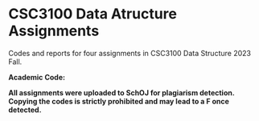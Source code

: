 # CSC3100 Data Atructure Assignments
Codes and reports for four assignments in CSC3100 Data Structure 2023 Fall.

**Academic Code:**

**All assignments were uploaded to SchOJ for plagiarism detection. Copying the codes is strictly prohibited and may lead to a F once detected.** 
